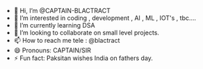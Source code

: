 - 👋 Hi, I’m @CAPTAIN-BLACTRACT
- 👀 I’m interested in coding , development , AI , ML , IOT's , tbc....
- 🌱 I’m currently learning DSA
- 💞️ I’m looking to collaborate on small level projects. 
- 📫 How to reach me tele : @blactract
- 😄 Pronouns: CAPTAIN/SIR
- ⚡ Fun fact: Paksitan wishes India on fathers day.

<!---
CAPTAIN-BLACTRACT/CAPTAIN-BLACTRACT is a ✨ special ✨ repository because its `README.md` (this file) appears on your GitHub profile.
You can click the Preview link to take a look at your changes.
--->
